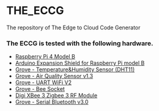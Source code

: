 # THE_ECCG
The repository of The Edge to Cloud Code Generator

### The ECCG is tested with the following hardware.

- [Raspberry Pi 4 Model B][link1]
- [Arduino Expansion Shield for Raspberry Pi model B][link2]
- [Grove - Temperature&Humidity Sensor (DHT11)][link3]
- [Grove - Air Quality Sensor v1.3][link4]
- [Grove - UART WiFi V2][link5]
- [Grove - Bee Socket][link6]
- [Digi XBee 3 Zigbee 3 RF Module][link7]
- [Grove - Serial Bluetooth v3.0][link8]



















[link1]: <https://www.raspberrypi.org/products/raspberry-pi-4-model-b/>
[link2]: <https://www.dfrobot.com/product-1148.html/>
[link3]: <https://wiki.seeedstudio.com/Grove-TemperatureAndHumidity_Sensor/>
[link4]: <https://wiki.seeedstudio.com/Grove-Air_Quality_Sensor_v1.3/>
[link5]: <https://wiki.seeedstudio.com/Grove-UART_Wifi_V2/>
[link6]: <https://wiki.seeedstudio.com/Grove-Bee_Socket/>
[link7]: <https://www.digi.com/products/embedded-systems/digi-xbee/rf-modules/2-4-ghz-rf-modules/xbee3-zigbee-3>
[link8]: <https://wiki.seeedstudio.com/Grove-Serial_Bluetooth_v3.0/>
